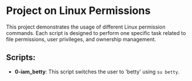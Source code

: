 # Project on Linux Permissions

This project demonstrates the usage of different Linux permission commands. Each script is designed to perform one specific task related to file permissions, user privileges, and ownership management.

## Scripts:

- **0-iam_betty**: This script switches the user to 'betty' using `su betty`.

